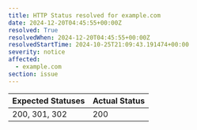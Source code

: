 ```yaml
---
title: HTTP Status resolved for example.com
date: 2024-12-20T04:45:55+00:00Z
resolved: True
resolvedWhen: 2024-12-20T04:45:55+00:00Z
resolvedStartTime: 2024-10-25T21:09:43.191474+00:00
severity: notice
affected:
  - example.com
section: issue
---
```


| Expected Statuses | Actual Status  |
|-------------------|----------------|
| 200, 301, 302 | 200 |
